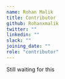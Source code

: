 ```yaml
---
name: Rohan Malik
title: Contributor
github: Rohanxmalik
twitter: ""
linkedin: ""
slack: ""
joining_date: ""
role: "contributor"
---
```


Still waiting for this
